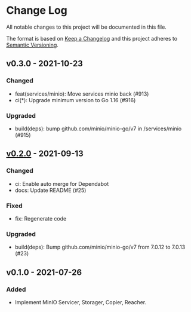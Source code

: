 # Change Log

All notable changes to this project will be documented in this file.

The format is based on [Keep a Changelog](https://keepachangelog.com/)
and this project adheres to [Semantic Versioning](https://semver.org/).

## v0.3.0 - 2021-10-23

### Changed

- feat(services/minio): Move services minio back (#913)
- ci(*): Upgrade minimum version to Go 1.16 (#916)

### Upgraded

- build(deps): bump github.com/minio/minio-go/v7 in /services/minio (#915)

## [v0.2.0] - 2021-09-13

### Changed

- ci: Enable auto merge for Dependabot
- docs: Update README (#25)

### Fixed

- fix: Regenerate code

### Upgraded

- build(deps): Bump github.com/minio/minio-go/v7 from 7.0.12 to 7.0.13 (#23)

## v0.1.0 - 2021-07-26

### Added

- Implement MinIO Servicer, Storager, Copier, Reacher.

[v0.2.0]: https://github.com/beyondstorage/go-service-minio/compare/v0.1.0...v0.2.0
